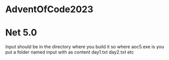 # AdventOfCode2023
# Net 5.0

Input should be in the directory where you build it so where aoc5.exe is you put a folder named input with as content day1.txt day2.txt etc 
